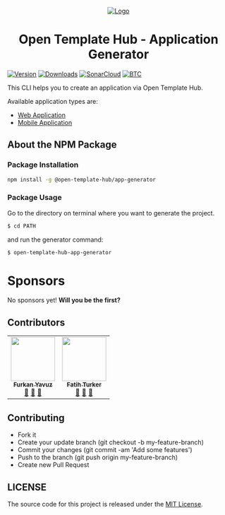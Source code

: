 <p align="center">
  <a href="https://www.linkedin.com/company/open-template-hub">
    <img src="https://avatars2.githubusercontent.com/u/65504426?s=200&v=4" alt="Logo">
  </a>
</p>

<h1 align="center">
Open Template Hub - Application Generator
</h1>

[![Version](https://img.shields.io/npm/v/@open-template-hub/app-generator?color=CB3837&style=for-the-badge&logo=npm)](https://www.npmjs.com/package/@open-template-hub/app-generator)
[![Downloads](https://img.shields.io/npm/dt/@open-template-hub/app-generator?color=CB3837&logo=npm&style=for-the-badge)](https://www.npmjs.com/package/@open-template-hub/app-generator)
[![SonarCloud](https://img.shields.io/sonar/quality_gate/open-template-hub_app-generator?server=https%3A%2F%2Fsonarcloud.io&label=Sonar%20Cloud&style=for-the-badge&logo=sonarcloud)](https://sonarcloud.io/dashboard?id=open-template-hub_app-generator)
[![BTC](https://img.shields.io/badge/Donate-BTC-ORANGE?color=F5922F&style=for-the-badge&logo=bitcoin)](https://commerce.coinbase.com/checkout/8313af5f-de48-498d-b2cb-d98819ca7d5e)

This CLI helps you to create an application via Open Template Hub.

Available application types are:

* [Web Application](https://github.com/open-template-hub/web-ui-template)
* [Mobile Application](https://github.com/open-template-hub/mobile-ui-template)

## About the NPM Package

### Package Installation

```sh
npm install -g @open-template-hub/app-generator
```

### Package Usage

Go to the directory on terminal where you want to generate the project.

```sh
$ cd PATH
```

and run the generator command:

```sh
$ open-template-hub-app-generator
```

# Sponsors

No sponsors yet! **Will you be the first?**

## Contributors

<!-- ALL-CONTRIBUTORS-LIST:START - Do not remove or modify this section -->
<!-- prettier-ignore-start -->
<!-- markdownlint-disable -->
<table>
  <tr>
    <td align="center"><a href="https://github.com/furknyavuz"><img src="https://avatars0.githubusercontent.com/u/2248168?s=460&u=435ef6ade0785a7a135ce56cae751fb3ade1d126&v=4" width="100px;" alt=""/><br /><sub><b>Furkan Yavuz</b></sub></a><br /><a href="https://github.com/open-template-hub/open-template-hub-app-generator/issues/created_by/furknyavuz" title="Answering Questions">💬</a> <a href="https://github.com/open-template-hub/open-template-hub-app-generator/commits?author=furknyavuz" title="Documentation">📖</a> <a href="https://github.com/open-template-hub/open-template-hub-app-generator/pulls?q=is%3Apr+reviewed-by%3Afurknyavuz" title="Reviewed Pull Requests">👀</a></td>
    <td align="center"><a href="https://github.com/fatihturker"><img src="https://avatars1.githubusercontent.com/u/2202179?s=460&u=261b1129e7106c067783cb022ab9999aad833bdc&v=4" width="100px;" alt=""/><br /><sub><b>Fatih Turker</b></sub></a><br /><a href="https://github.com/open-template-hub/open-template-hub-app-generator/issues/created_by/fatihturker" title="Answering Questions">💬</a> <a href="https://github.com/open-template-hub/open-template-hub-app-generator/commits?author=fatihturker" title="Documentation">📖</a> <a href="https://github.com/open-template-hub/open-template-hub-app-generator/pulls?q=is%3Apr+reviewed-by%3Afatihturker" title="Reviewed Pull Requests">👀</a></td>
  </tr>
</table>

<!-- markdownlint-enable -->
<!-- prettier-ignore-end -->
<!-- ALL-CONTRIBUTORS-LIST:END -->

## Contributing

* Fork it
* Create your update branch (git checkout -b my-feature-branch)
* Commit your changes (git commit -am 'Add some features')
* Push to the branch (git push origin my-feature-branch)
* Create new Pull Request

## LICENSE

The source code for this project is released under the [MIT License](LICENSE).
